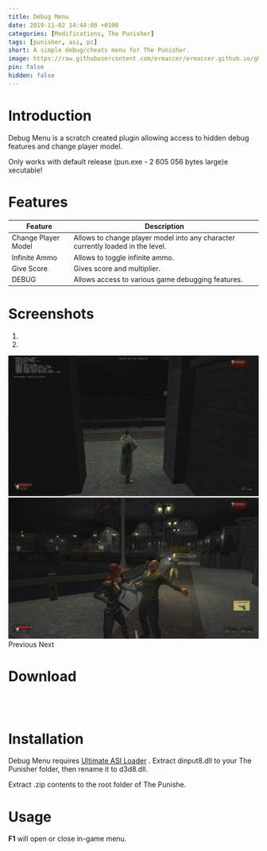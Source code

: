 ```yaml
---
title: Debug Menu
date: 2019-11-02 14:44:00 +0100
categories: [Modifications, The Punisher]
tags: [punisher, asi, pc]   
short: A simple debug/cheats menu for The Punisher.
image: https://raw.githubusercontent.com/ermaccer/ermaccer.github.io/gh-pages/assets/mods/pun/menu/preview.jpg
pin: false
hidden: false
---
```


# Introduction
Debug Menu is a scratch created plugin allowing access to hidden debug features and change player model.


<div class="alert bg-dark">
Only works with default release (pun.exe - 2 605 056 bytes large)e xecutable!
</div>


# Features

| Feature | Description |
| --- | --- |
|Change Player Model| Allows to change player model into any character currently loaded in the level.|
|Infinite Ammo| Allows to toggle infinite ammo. |
|Give Score| Gives score and multiplier. |
|DEBUG| Allows access to various game debugging features.|


# Screenshots

<div id="carouselScreenshots" class="carousel slide" data-ride="carousel">
  <ol class="carousel-indicators">
    <li data-target="#carouselScreenshots" data-slide-to="0" class="active"></li>
    <li data-target="#carouselScreenshots" data-slide-to="1"></li>
  </ol>
  <div class="carousel-inner">
    <div class="carousel-item active">
      <img class="d-block w-100" src="https://raw.githubusercontent.com/ermaccer/ermaccer.github.io/gh-pages/assets/mods/pun/menu/1.jpg">
    </div>
    <div class="carousel-item">
      <img class="d-block w-100" src="https://raw.githubusercontent.com/ermaccer/ermaccer.github.io/gh-pages/assets/mods/pun/menu/2.jpg">
    </div>
  </div>
  <a class="carousel-control-prev" href="#carouselScreenshots" style="text-decoration: none;" role="button" data-slide="prev">
    <span class="carousel-control-prev-icon" aria-hidden="true"></span>
    <span class="sr-only">Previous</span>
  </a>
  <a class="carousel-control-next" href="#carouselScreenshots" style="text-decoration: none;" role="button" data-slide="next">
    <span class="carousel-control-next-icon" aria-hidden="true"></span>
    <span class="sr-only">Next</span>
  </a>
</div>

# Download
<a class="btn btn-block btn-dark bg-dark text-gray btn-lg" style="color: white;" href="https://github.com/ermaccer/ThePunisher.DebugMenu/releases/latest/download/PunisherMenu10.zip" role="button">
<i class="fas fa-download"></i>
Download
</a>
<br>
<a class="btn btn-block btn-dark bg-dark text-gray btn-lg" style="color: white;" href="https://github.com/ermaccer/ThePunisher.DebugMenu/" role="button">
<i class="fab fa-github"></i>
Source
</a>

# Installation 

Debug Menu requires [Ultimate ASI Loader](https://github.com/ThirteenAG/Ultimate-ASI-Loader/releases) .
Extract dinput8.dll to your The Punisher folder, then rename it to d3d8.dll.

Extract .zip contents to the root folder of The Punishe.


# Usage
**F1**  will open or close in-game menu.

